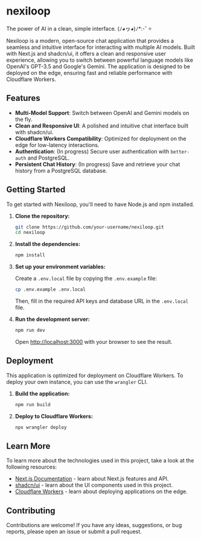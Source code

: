 # nexiloop

The power of AI in a clean, simple interface. (ﾉ◕ヮ◕)ﾉ*:･ﾟ✧

Nexiloop is a modern, open-source chat application that provides a seamless and intuitive interface for interacting with multiple AI models. Built with Next.js and shadcn/ui, it offers a clean and responsive user experience, allowing you to switch between powerful language models like OpenAI's GPT-3.5 and Google's Gemini. The application is designed to be deployed on the edge, ensuring fast and reliable performance with Cloudflare Workers.

## Features

- **Multi-Model Support**: Switch between OpenAI and Gemini models on the fly.
- **Clean and Responsive UI**: A polished and intuitive chat interface built with shadcn/ui.
- **Cloudflare Workers Compatibility**: Optimized for deployment on the edge for low-latency interactions.
- **Authentication**: (In progress) Secure user authentication with `better-auth` and PostgreSQL.
- **Persistent Chat History**: (In progress) Save and retrieve your chat history from a PostgreSQL database.

## Getting Started

To get started with Nexiloop, you'll need to have Node.js and npm installed.

1. **Clone the repository:**

   ```bash
   git clone https://github.com/your-username/nexiloop.git
   cd nexiloop
   ```

2. **Install the dependencies:**

   ```bash
   npm install
   ```

3. **Set up your environment variables:**

   Create a `.env.local` file by copying the `.env.example` file:

   ```bash
   cp .env.example .env.local
   ```

   Then, fill in the required API keys and database URL in the `.env.local` file.

4. **Run the development server:**

   ```bash
   npm run dev
   ```

   Open [http://localhost:3000](http://localhost:3000) with your browser to see the result.

## Deployment

This application is optimized for deployment on Cloudflare Workers. To deploy your own instance, you can use the `wrangler` CLI.

1. **Build the application:**

   ```bash
   npm run build
   ```

2. **Deploy to Cloudflare Workers:**

   ```bash
   npx wrangler deploy
   ```

## Learn More

To learn more about the technologies used in this project, take a look at the following resources:

- [Next.js Documentation](https://nextjs.org/docs) - learn about Next.js features and API.
- [shadcn/ui](https://ui.shadcn.com/) - learn about the UI components used in this project.
- [Cloudflare Workers](https://workers.cloudflare.com/) - learn about deploying applications on the edge.

## Contributing

Contributions are welcome! If you have any ideas, suggestions, or bug reports, please open an issue or submit a pull request.